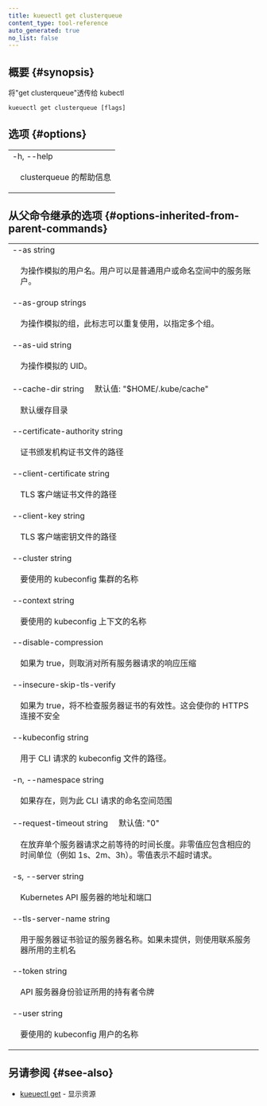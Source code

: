 ```yaml
---
title: kueuectl get clusterqueue
content_type: tool-reference
auto_generated: true
no_list: false
---
```


## 概要 {#synopsis}


将"get clusterqueue"透传给 kubectl

```
kueuectl get clusterqueue [flags]
```


## 选项 {#options}


<table style="width: 100%; table-layout: fixed;">
    <colgroup>
        <col span="1" style="width: 10px;" />
        <col span="1" />
    </colgroup>
    <tbody>
    <tr>
        <td colspan="2">-h, --help</td>
    </tr>
    <tr>
        <td></td>
        <td style="line-height: 130%; word-wrap: break-word;">
            <p>clusterqueue 的帮助信息</p>
        </td>
    </tr>
    </tbody>
</table>



## 从父命令继承的选项 {#options-inherited-from-parent-commands}
<table style="width: 100%; table-layout: fixed;">
    <colgroup>
        <col span="1" style="width: 10px;" />
        <col span="1" />
    </colgroup>
    <tbody>
    <tr>
        <td colspan="2">--as string</td>
    </tr>
    <tr>
        <td></td>
        <td style="line-height: 130%; word-wrap: break-word;">
            <p>为操作模拟的用户名。用户可以是普通用户或命名空间中的服务账户。</p>
        </td>
    </tr>
    <tr>
        <td colspan="2">--as-group strings</td>
    </tr>
    <tr>
        <td></td>
        <td style="line-height: 130%; word-wrap: break-word;">
            <p>为操作模拟的组，此标志可以重复使用，以指定多个组。</p>
        </td>
    </tr>
    <tr>
        <td colspan="2">--as-uid string</td>
    </tr>
    <tr>
        <td></td>
        <td style="line-height: 130%; word-wrap: break-word;">
            <p>为操作模拟的 UID。</p>
        </td>
    </tr>
    <tr>
        <td colspan="2">--cache-dir string&nbsp;&nbsp;&nbsp;&nbsp;&nbsp;默认值: &#34;$HOME/.kube/cache&#34;</td>
    </tr>
    <tr>
        <td></td>
        <td style="line-height: 130%; word-wrap: break-word;">
            <p>默认缓存目录</p>
        </td>
    </tr>
    <tr>
        <td colspan="2">--certificate-authority string</td>
    </tr>
    <tr>
        <td></td>
        <td style="line-height: 130%; word-wrap: break-word;">
            <p>证书颁发机构证书文件的路径</p>
        </td>
    </tr>
    <tr>
        <td colspan="2">--client-certificate string</td>
    </tr>
    <tr>
        <td></td>
        <td style="line-height: 130%; word-wrap: break-word;">
            <p>TLS 客户端证书文件的路径</p>
        </td>
    </tr>
    <tr>
        <td colspan="2">--client-key string</td>
    </tr>
    <tr>
        <td></td>
        <td style="line-height: 130%; word-wrap: break-word;">
            <p>TLS 客户端密钥文件的路径</p>
        </td>
    </tr>
    <tr>
        <td colspan="2">--cluster string</td>
    </tr>
    <tr>
        <td></td>
        <td style="line-height: 130%; word-wrap: break-word;">
            <p>要使用的 kubeconfig 集群的名称</p>
        </td>
    </tr>
    <tr>
        <td colspan="2">--context string</td>
    </tr>
    <tr>
        <td></td>
        <td style="line-height: 130%; word-wrap: break-word;">
            <p>要使用的 kubeconfig 上下文的名称</p>
        </td>
    </tr>
    <tr>
        <td colspan="2">--disable-compression</td>
    </tr>
    <tr>
        <td></td>
        <td style="line-height: 130%; word-wrap: break-word;">
            <p>如果为 true，则取消对所有服务器请求的响应压缩</p>
        </td>
    </tr>
    <tr>
        <td colspan="2">--insecure-skip-tls-verify</td>
    </tr>
    <tr>
        <td></td>
        <td style="line-height: 130%; word-wrap: break-word;">
            <p>如果为 true，将不检查服务器证书的有效性。这会使你的 HTTPS 连接不安全</p>
        </td>
    </tr>
    <tr>
        <td colspan="2">--kubeconfig string</td>
    </tr>
    <tr>
        <td></td>
        <td style="line-height: 130%; word-wrap: break-word;">
            <p>用于 CLI 请求的 kubeconfig 文件的路径。</p>
        </td>
    </tr>
    <tr>
        <td colspan="2">-n, --namespace string</td>
    </tr>
    <tr>
        <td></td>
        <td style="line-height: 130%; word-wrap: break-word;">
            <p>如果存在，则为此 CLI 请求的命名空间范围</p>
        </td>
    </tr>
    <tr>
        <td colspan="2">--request-timeout string&nbsp;&nbsp;&nbsp;&nbsp;&nbsp;默认值: &#34;0&#34;</td>
    </tr>
    <tr>
        <td></td>
        <td style="line-height: 130%; word-wrap: break-word;">
            <p>在放弃单个服务器请求之前等待的时间长度。非零值应包含相应的时间单位（例如 1s、2m、3h）。零值表示不超时请求。</p>
        </td>
    </tr>
    <tr>
        <td colspan="2">-s, --server string</td>
    </tr>
    <tr>
        <td></td>
        <td style="line-height: 130%; word-wrap: break-word;">
            <p>Kubernetes API 服务器的地址和端口</p>
        </td>
    </tr>
    <tr>
        <td colspan="2">--tls-server-name string</td>
    </tr>
    <tr>
        <td></td>
        <td style="line-height: 130%; word-wrap: break-word;">
            <p>用于服务器证书验证的服务器名称。如果未提供，则使用联系服务器所用的主机名</p>
        </td>
    </tr>
    <tr>
        <td colspan="2">--token string</td>
    </tr>
    <tr>
        <td></td>
        <td style="line-height: 130%; word-wrap: break-word;">
            <p>API 服务器身份验证所用的持有者令牌</p>
        </td>
    </tr>
    <tr>
        <td colspan="2">--user string</td>
    </tr>
    <tr>
        <td></td>
        <td style="line-height: 130%; word-wrap: break-word;">
            <p>要使用的 kubeconfig 用户的名称</p>
        </td>
    </tr>
    </tbody>
</table>



## 另请参阅 {#see-also}

* [kueuectl get](../) - 显示资源

